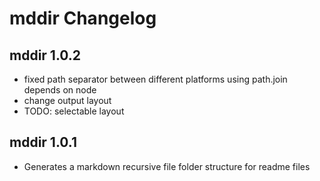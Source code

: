 # mddir Changelog

## mddir 1.0.2

- fixed path separator between different platforms using path.join depends on node
- change output layout
- TODO: selectable layout

## mddir 1.0.1

- Generates a markdown recursive file folder structure for readme files